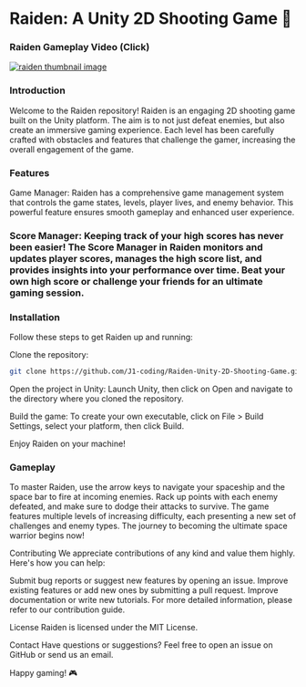 # Raiden: A Unity 2D Shooting Game 🚀

### Raiden Gameplay Video (Click)
<a href="https://youtu.be/aI9E4yKLZ2Y">
<img src="http://img.youtube.com/vi/aI9E4yKLZ2Y/maxresdefault.jpg" alt="raiden thumbnail image">
</a>

### Introduction
Welcome to the Raiden repository! Raiden is an engaging 2D shooting game built on the Unity platform. The aim is to not just defeat enemies, but also create an immersive gaming experience. Each level has been carefully crafted with obstacles and features that challenge the gamer, increasing the overall engagement of the game.

### Features
Game Manager: Raiden has a comprehensive game management system that controls the game states, levels, player lives, and enemy behavior. This powerful feature ensures smooth gameplay and enhanced user experience.

### Score Manager: Keeping track of your high scores has never been easier! The Score Manager in Raiden monitors and updates player scores, manages the high score list, and provides insights into your performance over time. Beat your own high score or challenge your friends for an ultimate gaming session.

### Installation
Follow these steps to get Raiden up and running:

Clone the repository:
```bash
git clone https://github.com/J1-coding/Raiden-Unity-2D-Shooting-Game.git
```
Open the project in Unity: Launch Unity, then click on Open and navigate to the directory where you cloned the repository.

Build the game: To create your own executable, click on File > Build Settings, select your platform, then click Build.

Enjoy Raiden on your machine!


### Gameplay
To master Raiden, use the arrow keys to navigate your spaceship and the space bar to fire at incoming enemies. Rack up points with each enemy defeated, and make sure to dodge their attacks to survive. The game features multiple levels of increasing difficulty, each presenting a new set of challenges and enemy types. The journey to becoming the ultimate space warrior begins now!

Contributing
We appreciate contributions of any kind and value them highly. Here's how you can help:

Submit bug reports or suggest new features by opening an issue.
Improve existing features or add new ones by submitting a pull request.
Improve documentation or write new tutorials.
For more detailed information, please refer to our contribution guide.

License
Raiden is licensed under the MIT License.

Contact
Have questions or suggestions? Feel free to open an issue on GitHub or send us an email.

Happy gaming! 🎮
